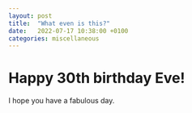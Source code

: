 ```yaml
---
layout: post
title:  "What even is this?"
date:   2022-07-17 10:38:00 +0100
categories: miscellaneous
---
```

# Happy 30th birthday Eve!

I hope you have a fabulous day.
